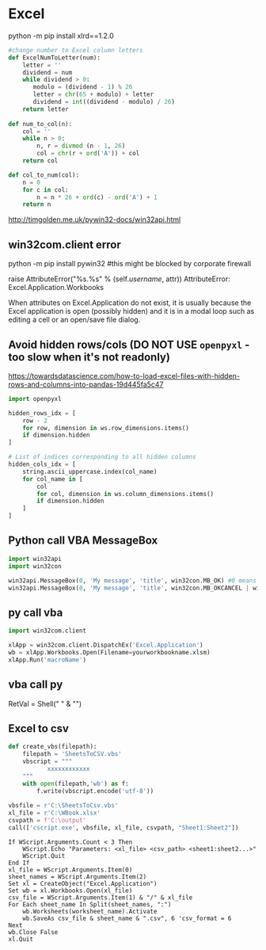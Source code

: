 # Excel

python -m pip install xlrd==1.2.0

```python
#change number to Excel column letters
def ExcelNumToLetter(num):    
    letter = ''
    dividend = num
    while dividend > 0:
       modulo = (dividend - 1) % 26
       letter = chr(65 + modulo) + letter
       dividend = int((dividend - modulo) / 26)
    return letter
    
def num_to_col(n):
    col = ''
    while n > 0:
        n, r = divmod (n - 1, 26)
        col = chr(r + ord('A')) + col
    return col

def col_to_num(col):
    n = 0
    for c in col:
        n = n * 26 + ord(c) - ord('A') + 1
    return n    
```
http://timgolden.me.uk/pywin32-docs/win32api.html

## win32com.client error
  python -m pip install pywin32 #this might be blocked by corporate firewall

raise AttributeError("%s.%s" % (self._username_, attr))
AttributeError: Excel.Application.Workbooks

When attributes on Excel.Application do not exist, it is usually because the Excel application is open (possibly hidden) and it is in a modal loop such as editing a cell or an open/save file dialog.

## Avoid hidden rows/cols (DO NOT USE `openpyxl` - too slow when it's not readonly)
https://towardsdatascience.com/how-to-load-excel-files-with-hidden-rows-and-columns-into-pandas-19d445fa5c47
```python
import openpyxl 

hidden_rows_idx = [
    row - 2
    for row, dimension in ws.row_dimensions.items() 
    if dimension.hidden
]

# List of indices corresponding to all hidden columns
hidden_cols_idx = [
    string.ascii_uppercase.index(col_name) 
    for col_name in [
        col 
        for col, dimension in ws.column_dimensions.items() 
        if dimension.hidden
    ] 
]
```

## Python call VBA MessageBox
```python
import win32api
import win32con

win32api.MessageBox(0, 'My message', 'title', win32con.MB_OK) #0 means on top of other windows
win32api.MessageBox(0, 'My message', 'title', win32con.MB_OKCANCEL | win32con.MB_ICONERROR) 
```

## py call vba
```python
import win32com.client

xlApp = win32com.client.DispatchEx('Excel.Application')
wb = xlApp.Workbooks.Open(Filename=yourworkbookname.xlsm)
xlApp.Run('macroName')
```


## vba call py

RetVal = Shell("<full path to python.exe> " & "<full path to your python script>")


## Excel to csv
```python
def create_vbs(filepath):
    filepath = 'SheetsToCSV.vbs'
    vbscript = """
           xxxxxxxxxxxx
    """    
    with open(filepath,'wb') as f:
        f.write(vbscript.encode('utf-8'))
    
vbsfile = r'C:\SheetsToCsv.vbs'
xl_file = r'C:\WBook.xlsx'
csvpath = f'C:\output' 
call(['cscript.exe', vbsfile, xl_file, csvpath, "Sheet1:Sheet2"])
```

```VBScript SheetsToCSV.vbs
If WScript.Arguments.Count < 3 Then
    WScript.Echo "Parameters: <xl_file> <csv_path> <sheet1:sheet2...>"
    WScript.Quit
End If
xl_file = WScript.Arguments.Item(0)
sheet_names = WScript.Arguments.Item(2)
Set xl = CreateObject("Excel.Application")
Set wb = xl.Workbooks.Open(xl_file)
csv_file = WScript.Arguments.Item(1) & "/" & xl_file
For Each sheet_name In Split(sheet_names, ":")
    wb.Worksheets(worksheet_name).Activate
    wb.SaveAs csv_file & sheet_name & ".csv", 6 'csv_format = 6
Next
wb.Close False
xl.Quit
```
